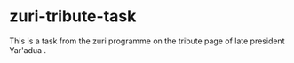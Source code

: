 # zuri-tribute-task
This is a task from the zuri programme on the tribute page of late president Yar'adua .
